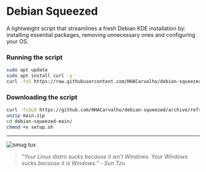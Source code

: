 # Debian Squeezed

A lightweight script that streamlines a fresh Debian KDE installation by: installing essential packages, removing unnecessary ones and configuring your OS.

### Running the script

```sh
sudo apt update
sudo apt install curl -y
curl -fsS https://raw.githubusercontent.com/HHACarvalho/debian-squeezed/refs/heads/main/setup.sh | bash
```

### Downloading the script

```sh
curl -fsSLO https://github.com/HHACarvalho/debian-squeezed/archive/refs/heads/main.zip
unzip main.zip
cd debian-squeezed-main/
chmod +x setup.sh
```

---

![smug tux](https://i.kym-cdn.com/photos/images/newsfeed/001/841/359/e7c.png)

> _"Your Linux distro sucks because it isn't Windows. Your Windows sucks because it is Windows.” - Sun Tzu_
